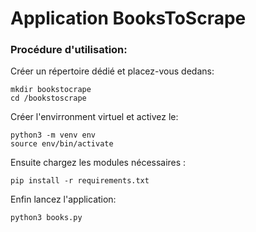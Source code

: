 # Application BooksToScrape

### Procédure d'utilisation:

Créer un répertoire dédié et placez-vous dedans:

```
mkdir bookstocrape
cd /bookstoscrape
```

Créer l'envirronment virtuel et activez le:

```
python3 -m venv env
source env/bin/activate
```

Ensuite chargez les modules nécessaires :

```
pip install -r requirements.txt
```

Enfin lancez l'application:

```
python3 books.py
```